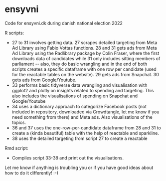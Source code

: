 # ensyvni
Code for ensyvni.dk during danish national election 2022


R scripts:
- 27 to 31 involves getting data. 27 scrapes detailed targeting from Meta Ad Library using Fabio Vottas functions. 28 and 31 gets ads from Meta Ad Library using the Radlibrary package by Colin Fraser, where the first downloads data of candidates while 31 only includes sitting members of parliament -- also, they do basic wrangling and in the end of both scripts creates a specific dataframe with one row per candidate (used for the reactable tables on the website). 29 gets ads from Snapchat. 30 gets ads from Google/Youtube.
- 33 performs basic tidyverse data wrangling and visualisation with ggplot2 and plotly on insights related to spending and targeting. This also includes the visualisations of spending on Snapchat and Google/Youtube
- 34 uses a dictionary approach to categorize Facebook posts (not included in repository, downloaded via Crowdtangle, let me know if you need something from there) and Meta ads. Also visualisations of the topics.
- 36 and 37 uses the one-row-per-candidate dataframe from 28 and 31 to create a (kinda beautiful) table with the help of reactable and sparkline.
- 38 uses the detailed targeting from script 27 to create a reactable 

Rmd script:
- Compiles script 33-38 and print out the visualisations.

Let me know if anything is troubling you or if you have good ideas about how to do it differently! :-)
